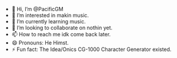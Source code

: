 - 👋 Hi, I’m @PacificGM
- 👀 I’m interested in makin music.
- 🌱 I’m currently learning music.
- 💞️ I’m looking to collaborate on nothin yet.
- 📫 How to reach me idk come back later.
- 😄 Pronouns: He Himst.
- ⚡ Fun fact: The Idea/Onics CG-1000 Character Generator existed.

<!---
PacificGM/PacificGM is a ✨ special ✨ repository because its `README.md` (this file) appears on your GitHub profile.
You can click the Preview link to take a look at your changes.
--->
